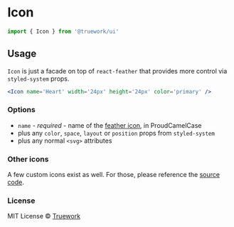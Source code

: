 # Icon

```js
import { Icon } from '@truework/ui'
```

## Usage

`Icon` is just a facade on top of `react-feather` that provides more control via
`styled-system` props.

```jsx
<Icon name='Heart' width='24px' height='24px' color='primary' />
```

### Options

- `name` - _required_ - name of the [feather icon](https://feathericons.com/),
  in ProudCamelCase
- plus any `color`, `space`, `layout` or `position` props from `styled-system`
- plus any normal `<svg>` attributes

### Other icons

A few custom icons exist as well. For those, please reference the [source
code](https://github.com/truework/ui/blob/master/packages/ui/src/Icon/index.tsx#L33).

### License

MIT License © [Truework](https://truework.com)
